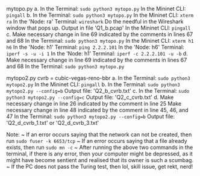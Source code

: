 mytopo.py
    a.  In the Terminal: `sudo python3 mytopo.py`
        In the Mininet CLI: `pingall`
    b.  In the Terminal: `sudo python3 mytopo.py`
        In the Mininet CLI: `xterm ra`
        In the 'Node: ra' Terminal: `wireshark`
        Do the needful in the Wireshark window that pops up. Output in file 'Q1_b.pcap'
        In the Mininet CLI: `pingall`
    c.  Make necessary change in line 69 indicated by the comments in lines 67 and 68
        In the Terminal: `sudo python3 mytopo.py`
        In the Mininet CLI: `xterm h1 h6`
        In the 'Node: h1' Terminal: `ping 2.2.2.101`
        In the 'Node: h6' Terminal: `iperf -s -u -i 1`
        In the 'Node: h1' Terminal: `iperf -c 2.2.2.101 -u -b`
    d.  Make necessary change in line 69 indicated by the comments in lines 67 and 68
        In the Terminal: `sudo python3 mytopo.py`

mytopo2.py
    cvrb = cubic-vegas-reno-bbr
    a.  In the Terminal: `sudo python3 mytopo2.py`
        In the Mininet CLI: `pingall`
    b.  In the Terminal: `sudo python3 mytopo2.py --config=b`
        Output file: 'Q2_b_cvrb.txt'
    c.  In the Terminal: `sudo python3 mytopo2.py --config=c`
        Output file: 'Q2_c_cvrb.txt'
    d.  Make necessary change in line 26 indicated by the comment in line 25
        Make necessary change in line 48 indicated by the comment in line 45, 46, and 47
        In the Terminal: `sudo python3 mytopo2.py --config=b`
        Output file: 'Q2_d_cvrb_1.txt' or
                     'Q2_d_cvrb_3.txt'

Note: ~ If an error occurs saying that the network can not be created, then run `sudo fuser -k 6653/tcp`
      ~ If an error occurs saying that a file already exists, then run `sudo mn -c`
      ~ After running the above two commands in the terminal, if there is any error, then your computer might be depressed, as it might have become sentient and realised that its owner is such a scumbag.
      ~ If the PC does not pass the Turing test, then lol, skill issue, get rekt, nerd!